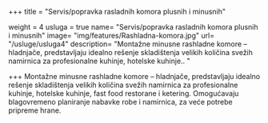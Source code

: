 +++
title = "Servis/popravka rasladnih komora plusnih i minusnih"

weight = 4 
usluga = true
name= "Servis/popravka rasladnih komora plusnih i minusnih"
image= "img/features/Rashladna-komora.jpg"
url=  "/usluge/usluga4"
description= "Montažne minusne rashladne komore – hladnjače, predstavljaju idealno rešenje skladištenja velikih količina svežih namirnica za profesionalne kuhinje, hotelske kuhinje..  "

+++
Montažne minusne rashladne komore – hladnjače, predstavljaju idealno rešenje skladištenja velikih količina svežih namirnica za profesionalne kuhinje, hotelske kuhinje, fast food restorane i ketering. Omogućavaju blagovremeno planiranje nabavke robe i namirnica, za veće potrebe pripreme hrane.